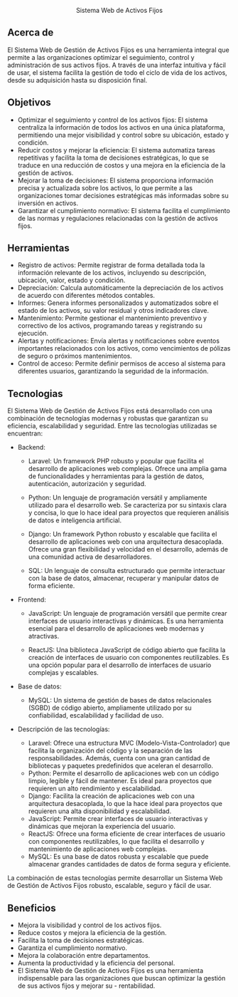 <p align="center">Sistema Web de Activos Fijos</p>


## Acerca de 

El Sistema Web de Gestión de Activos Fijos es una herramienta integral que permite a las organizaciones optimizar el seguimiento, control y administración de sus activos fijos. A través de una interfaz intuitiva y fácil de usar, el sistema facilita la gestión de todo el ciclo de vida de los activos, desde su adquisición hasta su disposición final.

## Objetivos

- Optimizar el seguimiento y control de los activos fijos: El sistema centraliza la información de todos los activos en una única plataforma, permitiendo una mejor visibilidad y control sobre su ubicación, estado y condición.
- Reducir costos y mejorar la eficiencia: El sistema automatiza tareas repetitivas y facilita la toma de decisiones estratégicas, lo que se traduce en una reducción de costos y una mejora en la eficiencia de la gestión de activos.
- Mejorar la toma de decisiones: El sistema proporciona información precisa y actualizada sobre los activos, lo que permite a las organizaciones tomar decisiones estratégicas más informadas sobre su inversión en activos.
- Garantizar el cumplimiento normativo: El sistema facilita el cumplimiento de las normas y regulaciones relacionadas con la gestión de activos fijos.


## Herramientas

- Registro de activos: Permite registrar de forma detallada toda la información relevante de los activos, incluyendo su descripción, ubicación, valor, estado y condición.
- Depreciación: Calcula automáticamente la depreciación de los activos de acuerdo con diferentes métodos contables.
- Informes: Genera informes personalizados y automatizados sobre el estado de los activos, su valor residual y otros indicadores clave.
- Mantenimiento: Permite gestionar el mantenimiento preventivo y correctivo de los activos, programando tareas y registrando su ejecución.
- Alertas y notificaciones: Envía alertas y notificaciones sobre eventos importantes relacionados con los activos, como vencimientos de pólizas de seguro o próximos mantenimientos.
- Control de acceso: Permite definir permisos de acceso al sistema para diferentes usuarios, garantizando la seguridad de la información.

## Tecnologias

El Sistema Web de Gestión de Activos Fijos está desarrollado con una combinación de tecnologías modernas y robustas que garantizan su eficiencia, escalabilidad y seguridad. Entre las tecnologías utilizadas se encuentran:

- Backend:

    - Laravel: Un framework PHP robusto y popular que facilita el desarrollo de aplicaciones web complejas. Ofrece una amplia gama de funcionalidades y herramientas para la gestión de datos, autenticación, autorización y seguridad.

    - Python: Un lenguaje de programación versátil y ampliamente utilizado para el desarrollo web. Se caracteriza por su sintaxis clara y concisa, lo que lo hace ideal para proyectos que requieren análisis de datos e inteligencia artificial.

    - Django: Un framework Python robusto y escalable que facilita el desarrollo de aplicaciones web con una arquitectura desacoplada. Ofrece una gran flexibilidad y velocidad en el desarrollo, además de una comunidad activa de desarrolladores.

    - SQL: Un lenguaje de consulta estructurado que permite interactuar con la base de datos, almacenar, recuperar y manipular datos de forma eficiente.

- Frontend:


    - JavaScript: Un lenguaje de programación versátil que permite crear interfaces de usuario interactivas y dinámicas. Es una herramienta esencial para el desarrollo de aplicaciones web modernas y atractivas.
    
    - ReactJS: Una biblioteca JavaScript de código abierto que facilita la creación de interfaces de usuario con componentes reutilizables. Es una opción popular para el desarrollo de interfaces de usuario complejas y escalables.

- Base de datos:

    - MySQL: Un sistema de gestión de bases de datos relacionales (SGBD) de código abierto, ampliamente utilizado por su confiabilidad, escalabilidad y facilidad de uso.

- Descripción de las tecnologías:

    - Laravel: Ofrece una estructura MVC (Modelo-Vista-Controlador) que facilita la organización del código y la separación de las responsabilidades. Además, cuenta con una gran cantidad de bibliotecas y paquetes predefinidos que aceleran el desarrollo.
    - Python: Permite el desarrollo de aplicaciones web con un código limpio, legible y fácil de mantener. Es ideal para proyectos que requieren un alto rendimiento y escalabilidad.
    - Django: Facilita la creación de aplicaciones web con una arquitectura desacoplada, lo que la hace ideal para proyectos que requieren una alta disponibilidad y escalabilidad.
    - JavaScript: Permite crear interfaces de usuario interactivas y dinámicas que mejoran la experiencia del usuario.
    - ReactJS: Ofrece una forma eficiente de crear interfaces de usuario con componentes reutilizables, lo que facilita el desarrollo y mantenimiento de aplicaciones web complejas.
    - MySQL: Es una base de datos robusta y escalable que puede almacenar grandes cantidades de datos de forma segura y eficiente.

La combinación de estas tecnologías permite desarrollar un Sistema Web de Gestión de Activos Fijos robusto, escalable, seguro y fácil de usar.


## Beneficios

- Mejora la visibilidad y control de los activos fijos.
- Reduce costos y mejora la eficiencia de la gestión.
- Facilita la toma de decisiones estratégicas.
- Garantiza el cumplimiento normativo.
- Mejora la colaboración entre departamentos.
- Aumenta la productividad y la eficiencia del personal.
- El Sistema Web de Gestión de Activos Fijos es una herramienta indispensable para las organizaciones que buscan optimizar la gestión de sus activos fijos y mejorar su - rentabilidad.
